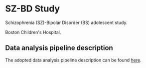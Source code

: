 # SZ-BD Study

Schizophrenia (SZ)-Bipolar Disorder (BS) adolescent study.

Boston Children's Hospital.

## Data analysis pipeline description

The adopted data analysis pipeline description can be found [here](./docs/szbd_study_analysis_pipeline_desc.md).
